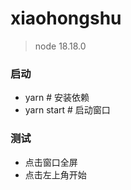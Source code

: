 # xiaohongshu

> node 18.18.0

### 启动

- yarn # 安装依赖
- yarn start # 启动窗口

### 测试

- 点击窗口全屏
- 点击左上角开始
